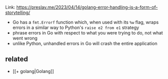 Link: https://preslav.me/2023/04/14/golang-error-handling-is-a-form-of-storytelling/

- Go has a `fmt.Errorf` function which, when used with its `%w` flag, wraps errors in a similar way to Python's `raise e2 from e1` strategy
- phrase errors in Go with respect to what you were trying to do, not what went wrong
- unlike Python, unhandled errors in Go will crash the entire application

## related

- [[+ golang|Golang]]
